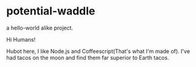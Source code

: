 # potential-waddle
a hello-world alike project.

Hi Humans!

Hubot here, I like Node.js and Coffeescript(That's what I'm made of).
I've had tacos on the moon and find them far superior to Earth tacos.
